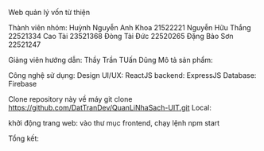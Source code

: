 Web quản lý vốn từ thiện

Thành viên nhóm:
Huỳnh Nguyễn Anh Khoa 21522221
Nguyễn Hữu Thắng 22521334
Cao Tài 23521368
Đòng Tài Đức 22520265
Đặng Bảo Sơn 22521247

Giảng viên hướng dẫn:
Thầy Trần TUấn Dũng
Mô tả sản phẩm:

Công nghệ sử dụng:
Design UI/UX: ReactJS
backend: ExpressJS
Database: Firebase

Clone repository này về máy git clone https://github.com/DatTranDev/QuanLiNhaSach-UIT.git
Local:

khởi động trang web: vào thư mục frontend, chạy lệnh npm start

Tổng kết:
